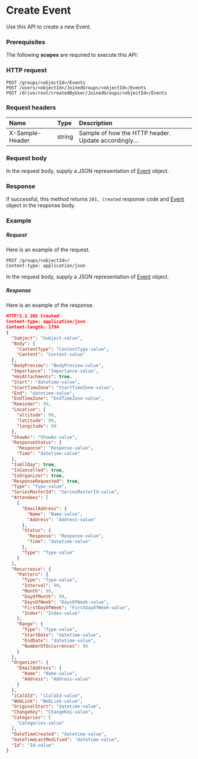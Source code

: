 # Create Event

Use this API to create a new Event.
### Prerequisites
The following **scopes** are required to execute this API: 
### HTTP request
<!-- { "blockType": "ignored" } -->
```http
POST /groups/<objectId>/Events
POST /users/<objectId>/JoinedGroups/<objectId>/Events
POST /drive/root/createdByUser/JoinedGroups/<objectId>/Events

```
### Request headers
| Name       | Type | Description|
|:---------------|:--------|:----------|
| X-Sample-Header  | string  | Sample of how the HTTP header. Update accordingly...|

### Request body
In the request body, supply a JSON representation of [Event](../resources/event.md) object.


### Response
If successful, this method returns `201, Created` response code and [Event](../resources/event.md) object in the response body.

### Example
##### Request
Here is an example of the request.
<!-- {
  "blockType": "request",
  "name": "create_event_from_group"
}-->
```http
POST /groups/<objectId>/
Content-type: application/json
```
In the request body, supply a JSON representation of [Event](../resources/event.md) object.
##### Response
Here is an example of the response.
<!-- {
  "blockType": "response",
  "truncated": false,
  "@odata.type": "event"
} -->
```json
HTTP/1.1 201 Created
Content-type: application/json
Content-length: 1794
{
  "Subject": "Subject-value",
  "Body": {
    "ContentType": "ContentType-value",
    "Content": "Content-value"
  },
  "BodyPreview": "BodyPreview-value",
  "Importance": "Importance-value",
  "HasAttachments": true,
  "Start": "datetime-value",
  "StartTimeZone": "StartTimeZone-value",
  "End": "datetime-value",
  "EndTimeZone": "EndTimeZone-value",
  "Reminder": 99,
  "Location": {
    "altitude": 99,
    "latitude": 99,
    "longitude": 99
  },
  "ShowAs": "ShowAs-value",
  "ResponseStatus": {
    "Response": "Response-value",
    "Time": "datetime-value"
  },
  "IsAllDay": true,
  "IsCancelled": true,
  "IsOrganizer": true,
  "ResponseRequested": true,
  "Type": "Type-value",
  "SeriesMasterId": "SeriesMasterId-value",
  "Attendees": [
    {
      "EmailAddress": {
        "Name": "Name-value",
        "Address": "Address-value"
      },
      "Status": {
        "Response": "Response-value",
        "Time": "datetime-value"
      },
      "Type": "Type-value"
    }
  ],
  "Recurrence": {
    "Pattern": {
      "Type": "Type-value",
      "Interval": 99,
      "Month": 99,
      "DayOfMonth": 99,
      "DaysOfWeek": "DaysOfWeek-value",
      "FirstDayOfWeek": "FirstDayOfWeek-value",
      "Index": "Index-value"
    },
    "Range": {
      "Type": "Type-value",
      "StartDate": "datetime-value",
      "EndDate": "datetime-value",
      "NumberOfOccurrences": 99
    }
  },
  "Organizer": {
    "EmailAddress": {
      "Name": "Name-value",
      "Address": "Address-value"
    }
  },
  "iCalUId": "iCalUId-value",
  "WebLink": "WebLink-value",
  "OriginalStart": "datetime-value",
  "ChangeKey": "ChangeKey-value",
  "Categories": [
    "Categories-value"
  ],
  "DateTimeCreated": "datetime-value",
  "DateTimeLastModified": "datetime-value",
  "Id": "Id-value"
}
```

<!-- uuid: ecf0a412-b255-406d-b7d0-03dcfa5faf5d
2015-10-15 16:49:29 UTC -->
<!-- {
  "type": "#page.annotation",
  "description": "Create Event",
  "keywords": "",
  "section": "documentation",
  "tocPath": ""
}-->
